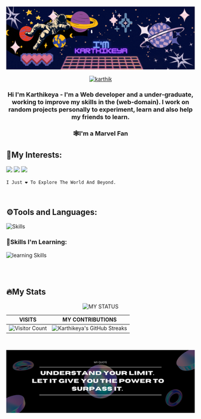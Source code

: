<div align='center'>

![Head](https://raw.githubusercontent.com/KarthikeyaEnge/KarthikeyaEnge/main/readme_gif.gif)


<a href='mailto:karthikeya.enge@gmail.com'>

![karthik](https://img.shields.io/badge/Gmail-EA4335.svg?style=for-the-badge&logo=Gmail&logoColor=white)

</a>
     
### Hi I'm Karthikeya - I'm a Web developer and a under-graduate, working to improve my skills in the (web-domain). I work on random projects personally to experiment, learn and also help my friends to learn.
     
### 🕸️I'm a Marvel Fan    
     
</div>

## 👀My Interests:
![](https://img.shields.io/badge/-Artificial%20Intelligence-blue)
![](https://img.shields.io/badge/-Qunatum%20Computing-brightgreen)
![](https://img.shields.io/badge/-Web%20Devleopment-orange)




`I Just ❤️ To Explore The World And Beyond.`


<br>

## ⚙️Tools and Languages:

![Skills](https://skillicons.dev/icons?i=c,java,py,html,css,js,git,github,matlab,md,vscode)    

### 📖Skills I'm Learning:

![learning Skills](https://skillicons.dev/icons?i=django,nodejs,react,mongodb,express,vite,redux,tailwind) 

<br><br>

## 🔥My Stats

<div align='center'>     
     
![MY STATUS](https://github-readme-stats.vercel.app/api?username=karthikeyaEnge&show_icons=true&theme=dark\&hide_border=true)
     
|        VISITS          |        MY CONTRIBUTIONS    |
|       :-------:        |          :---------:       |
|![Visitor Count](https://profile-counter.glitch.me/karthikeyaEnge/count.svg)|![Karthikeya's GitHub Streaks](https://github-readme-streak-stats.herokuapp.com/?user=karthikeyaEnge&theme=midnight-purple\&hide_border=true)|

<br>

![](https://github.com/KarthikeyaEnge/KarthikeyaEnge/blob/b81671a5328fc7784040325631ea83c0550eed55/MY%20quote.png)



</div>


